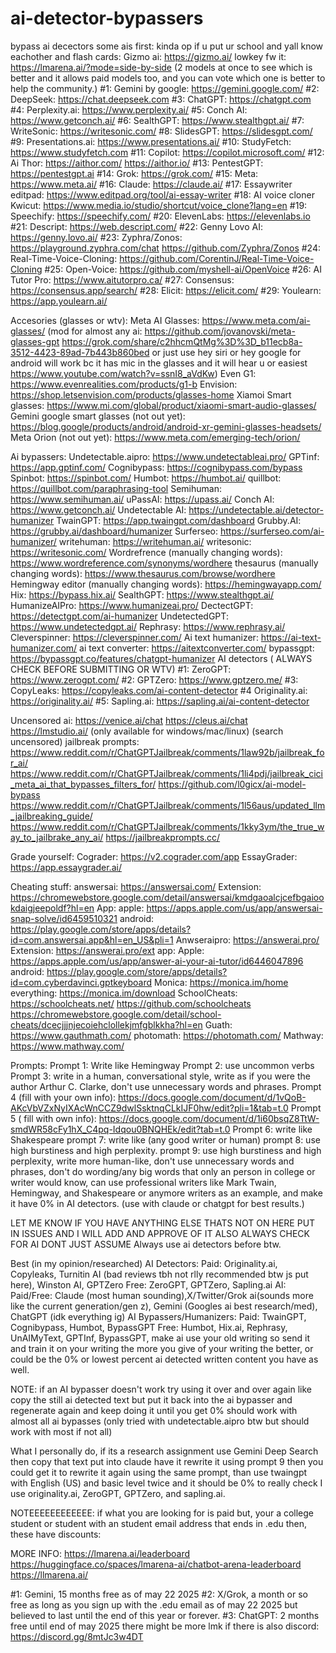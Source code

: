 # ai-detector-bypassers
bypass ai decectors
some ais first:
kinda op if u put ur school and yall know eachother and flash cards: Gizmo ai: https://gizmo.ai/
lowkey fw it: https://lmarena.ai/?mode=side-by-side (2 models at once to see which is better and it allows paid models too, and you can vote which one is better to help the community.)
#1: Gemini by google: https://gemini.google.com/
#2: DeepSeek: https://chat.deepseek.com
#3: ChatGPT: https://chatgpt.com
#4: Perplexity.ai: https://www.perplexity.ai/
#5: Conch AI: https://www.getconch.ai/
#6: SealthGPT: https://www.stealthgpt.ai/
#7: WriteSonic: https://writesonic.com/
#8: SlidesGPT: https://slidesgpt.com/
#9: Presentations.ai: https://www.presentations.ai/
#10: StudyFetch: https://www.studyfetch.com
#11: Copilot: https://copilot.microsoft.com/
#12: Ai Thor: https://aithor.com/ https://aithor.io/
#13: PentestGPT: https://pentestgpt.ai
#14: Grok: https://grok.com/
#15: Meta: https://www.meta.ai/
#16: Claude: https://claude.ai/
#17: Essaywriter editpad: https://www.editpad.org/tool/ai-essay-writer
#18: AI voice cloner Kwicut: https://www.media.io/studio/shortcut/voice_clone?lang=en
#19: Speechify: https://speechify.com/
#20: ElevenLabs: https://elevenlabs.io
#21: Descript: https://web.descript.com/
#22: Genny Lovo AI: https://genny.lovo.ai/
#23: Zyphra/Zonos: https://playground.zyphra.com/chat https://github.com/Zyphra/Zonos
#24: Real-Time-Voice-Cloning: https://github.com/CorentinJ/Real-Time-Voice-Cloning
#25: Open-Voice: https://github.com/myshell-ai/OpenVoice
#26: AI Tutor Pro: https://www.aitutorpro.ca/
#27: Consensus: https://consensus.app/search/
#28: Elicit: https://elicit.com/
#29: Youlearn: https://app.youlearn.ai/

Accesories (glasses or wtv):
Meta AI Glasses: https://www.meta.com/ai-glasses/ (mod for almost any ai: https://github.com/jovanovski/meta-glasses-gpt https://grok.com/share/c2hhcmQtMg%3D%3D_b11ecb8a-3512-4423-89ad-7b443b860bed or just use hey siri or hey google for android will work bc it has mic in the glasses and it will hear u or easiest https://www.youtube.com/watch?v=ssnI8_aVdKw)
Even G1: https://www.evenrealities.com/products/g1-b
Envision: https://shop.letsenvision.com/products/glasses-home
Xiamoi Smart glasses: https://www.mi.com/global/product/xiaomi-smart-audio-glasses/
Gemini google smart glasses (not out yet): https://blog.google/products/android/android-xr-gemini-glasses-headsets/
Meta Orion (not out yet): https://www.meta.com/emerging-tech/orion/

Ai bypassers:
Undetectable.aipro: https://www.undetectableai.pro/
GPTinf: https://app.gptinf.com/
Cognibypass: https://cognibypass.com/bypass
Spinbot: https://spinbot.com/
Humbot: https://humbot.ai/
quillbot: https://quillbot.com/paraphrasing-tool
Semihuman: https://www.semihuman.ai/
uPassAI: https://upass.ai/
Conch AI: https://www.getconch.ai/
Undetectable AI: https://undetectable.ai/detector-humanizer
TwainGPT: https://app.twaingpt.com/dashboard
Grubby.AI: https://grubby.ai/dashboard/humanizer
Surferseo: https://surferseo.com/ai-humanizer/
writehuman: https://writehuman.ai/
writesonic: https://writesonic.com/
Wordrefrence (manually changing words): https://www.wordreference.com/synonyms/wordhere
thesaurus (manually changing words): https://www.thesaurus.com/browse/wordhere
Hemingway editor (manually changing words): https://hemingwayapp.com/
Hix: https://bypass.hix.ai/
SealthGPT: https://www.stealthgpt.ai/
HumanizeAIPro: https://www.humanizeai.pro/
DectectGPT: https://detectgpt.com/ai-humanizer
UndetectedGPT: https://www.undetectedgpt.ai/
Rephrasy: https://www.rephrasy.ai/
Cleverspinner: https://cleverspinner.com/
Ai text humanizer: https://ai-text-humanizer.com/
ai text converter: https://aitextconverter.com/
bypassgpt: https://bypassgpt.co/features/chatgpt-humanizer
AI detectors ( ALWAYS CHECK BEFORE SUBMITTING OR WTV)
#1: ZeroGPT: https://www.zerogpt.com/
#2: GPTZero: https://www.gptzero.me/
#3: CopyLeaks: https://copyleaks.com/ai-content-detector
#4 Originality.ai: https://originality.ai/
#5: Sapling.ai: https://sapling.ai/ai-content-detector

Uncensored ai:
https://venice.ai/chat
https://cleus.ai/chat
https://lmstudio.ai/ (only available for windows/mac/linux) (search uncensored)
jailbreak prompts:
https://www.reddit.com/r/ChatGPTJailbreak/comments/1law92b/jailbreak_for_ai/
https://www.reddit.com/r/ChatGPTJailbreak/comments/1li4pdj/jailbreak_cici_meta_ai_that_bypasses_filters_for/
https://github.com/l0gicx/ai-model-bypass
https://www.reddit.com/r/ChatGPTJailbreak/comments/1l56aus/updated_llm_jailbreaking_guide/
https://www.reddit.com/r/ChatGPTJailbreak/comments/1kky3ym/the_true_way_to_jailbrake_any_ai/
https://jailbreakprompts.cc/

Grade yourself:
Cograder: https://v2.cograder.com/app
EssayGrader: https://app.essaygrader.ai/

Cheating stuff:
answersai: https://answersai.com/ Extension: https://chromewebstore.google.com/detail/answersai/kmdgaoalcjcefbgaiookdaigjeepoldf?hl=en App: 
 apple: https://apps.apple.com/us/app/answersai-snap-solve/id6459510321 android: https://play.google.com/store/apps/details?id=com.answersai.app&hl=en_US&pli=1
Anwseraipro: https://answerai.pro/ Extension: https://answerai.pro/ext app: Apple: https://apps.apple.com/us/app/answer-ai-your-ai-tutor/id6446047896 android: https://play.google.com/store/apps/details?id=com.cyberdavinci.gptkeyboard
Monica: https://monica.im/home everything: https://monica.im/download
SchoolCheats: https://schoolcheats.net/ https://github.com/schoolcheats https://chromewebstore.google.com/detail/school-cheats/dcecjjjnjecoiehclollekjmfgblkkha?hl=en
Guath: https://www.gauthmath.com/
photomath: https://photomath.com/
Mathway: https://www.mathway.com/

Prompts:
Prompt 1: Write like Hemingway
Prompt 2: use uncommon verbs
Prompt 3: write in a human, conversational style, write as if you were the author Arthur C. Clarke, don't use unnecessary words and phrases.
Prompt 4 (fill with your own info): https://docs.google.com/document/d/1vQoB-AKcVbVZxNyIXAcWnCCZ9dwlSsktnqCLkIJF0hw/edit?pli=1&tab=t.0
Prompt 5 ( fill with own info): https://docs.google.com/document/d/1i60bsqZ8TtW-smdWR58cFy1hX_C4pq-Idqou0BNQHEk/edit?tab=t.0
Prompt 6: write like Shakespeare
prompt 7: write like (any good writer or human)
prompt 8: use high burstiness and high perplexity.
prompt 9: use high burstiness and high perplexity, write more human-like, don't use unnecessary words and phrases, don't do wording/any big words that only an person in college or writer would know, can use professional writers like Mark Twain, Hemingway, and Shakespeare or anymore writers as an example, and make it have 0% in AI detectors. (use with claude or chatgpt for best results.)

LET ME KNOW IF YOU HAVE ANYTHING ELSE THATS NOT ON HERE PUT IN ISSUES AND I WILL ADD AND APPROVE OF IT ALSO ALWAYS CHECK FOR AI DONT JUST ASSUME
Always use ai detectors before btw.

Best (in my opinion/researched)
AI Detectors:
 Paid: Originality.ai, Copyleaks, Turnitin AI (bad reviews tbh not rlly recommended btw js put here), Winston AI, GPTZero
 Free: ZeroGPT, GPTZero, Sapling.ai
AI:
 Paid/Free: Claude (most human sounding),X/Twitter/Grok ai(sounds more like the current generation/gen z), Gemini (Googles ai best research/med), ChatGPT (idk everything ig)
AI Bypassers/Humanizers:
Paid: TwainGPT, Cognibypass,  Humbot, BypassGPT
Free: Humbot, Hix.ai, Rephrasy, UnAIMyText, GPTInf, BypassGPT, make ai use your old writing so send it and train it on your writing the more you give of your writing the better, or could be the 0% or lowest percent ai detected written content you have as well.

NOTE: if an AI bypasser doesn't work try using it over and over again like copy the still ai detected text but put it back into the ai bypasser and regenerate again and keep doing it until you get 0% should work with almost all ai bypasses (only tried with undetectable.aipro btw but should work with most if not all)

What I personally do, if its a research assignment use Gemini Deep Search then copy that text put into claude have it rewrite it using prompt 9 then you could get it to rewrite it again using the same prompt, than use twaingpt with English (US) and basic level twice and it should be 0% to really check I use originality.ai, ZeroGPT, GPTZero, and sapling.ai.

NOTEEEEEEEEEEEE:
if what you are looking for is paid but, your a college student or student with an student email address that ends in .edu then, these have discounts:


MORE INFO:
https://lmarena.ai/leaderboard
https://huggingface.co/spaces/lmarena-ai/chatbot-arena-leaderboard
https://llmarena.ai/

#1: Gemini, 15 months free as of may 22 2025
#2: X/Grok, a month or so free as long as you sign up with the .edu email as of may 22 2025 but believed to last until the end of this year or forever.
#3: ChatGPT: 2 months free until end of may 2025
there might be more lmk if there is
also discord: https://discord.gg/8mtJc3w4DT
